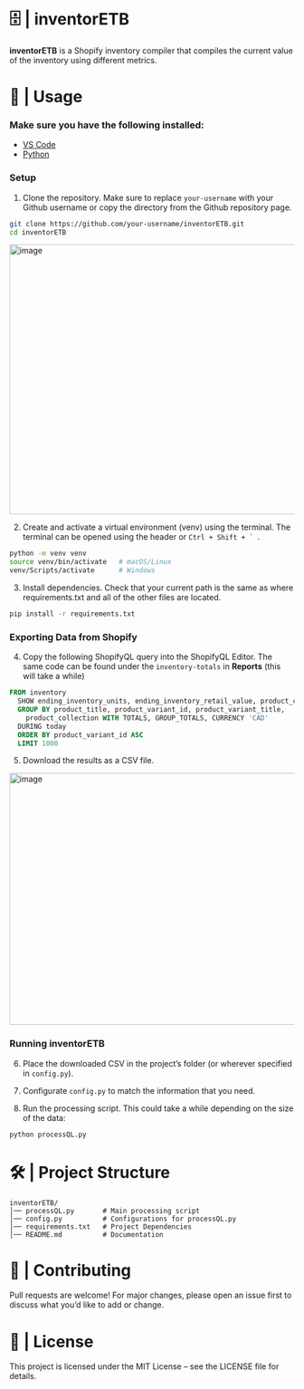 # 🗄️ | inventorETB
**inventorETB** is a Shopify inventory compiler that compiles the current value of the inventory using different metrics. 

# 🚀 | Usage

### Make sure you have the following installed:
- [VS Code](https://code.visualstudio.com/Download)
- [Python](https://www.python.org/downloads/)

### Setup

1. Clone the repository. Make sure to replace `your-username` with your Github username or copy the directory from the Github repository page.

```bash
git clone https://github.com/your-username/inventorETB.git
cd inventorETB
```

<img width="1278" height="477" alt="image" src="https://github.com/user-attachments/assets/acef6061-6b53-49ee-85ee-925a0ecb71a4" />


2. Create and activate a virtual environment (venv) using the terminal. The terminal can be opened using the header or ``Ctrl + Shift + ` ``.
```bash
python -m venv venv
source venv/bin/activate   # macOS/Linux
venv/Scripts/activate      # Windows
```

3. Install dependencies. Check that your current path is the same as where requirements.txt and all of the other files are located.
```bash
pip install -r requirements.txt
```

### Exporting Data from Shopify

4. Copy the following ShopifyQL query into the ShopifyQL Editor. The same code can be found under the `inventory-totals` in **Reports** (this will take a while)
```sql
FROM inventory
  SHOW ending_inventory_units, ending_inventory_retail_value, product_collection
  GROUP BY product_title, product_variant_id, product_variant_title,
    product_collection WITH TOTALS, GROUP_TOTALS, CURRENCY 'CAD'
  DURING today
  ORDER BY product_variant_id ASC
  LIMIT 1000
```

5. Download the results as a CSV file.
<img width="1640" height="445" alt="image" src="https://github.com/user-attachments/assets/ce1ec009-d1ac-48eb-bf8c-aea283b9b614" />

### Running inventorETB

6. Place the downloaded CSV in the project’s folder (or wherever specified in `config.py`).

7. Configurate `config.py` to match the information that you need. 

8. Run the processing script. This could take a while depending on the size of the data:
```bash
python processQL.py
```

# 🛠️ | Project Structure
```
inventorETB/
│── processQL.py       # Main processing script
│── config.py          # Configurations for processQL.py
│── requirements.txt   # Project Dependencies
│── README.md          # Documentation
```


# 🤝 | Contributing
Pull requests are welcome! For major changes, please open an issue first to discuss what you’d like to add or change.

# 📄 | License
This project is licensed under the MIT License – see the LICENSE file for details.


